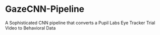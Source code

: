 # GazeCNN-Pipeline
A Sophisticated CNN pipeline that converts a Pupil Labs Eye Tracker Trial Video to Behavioral Data
